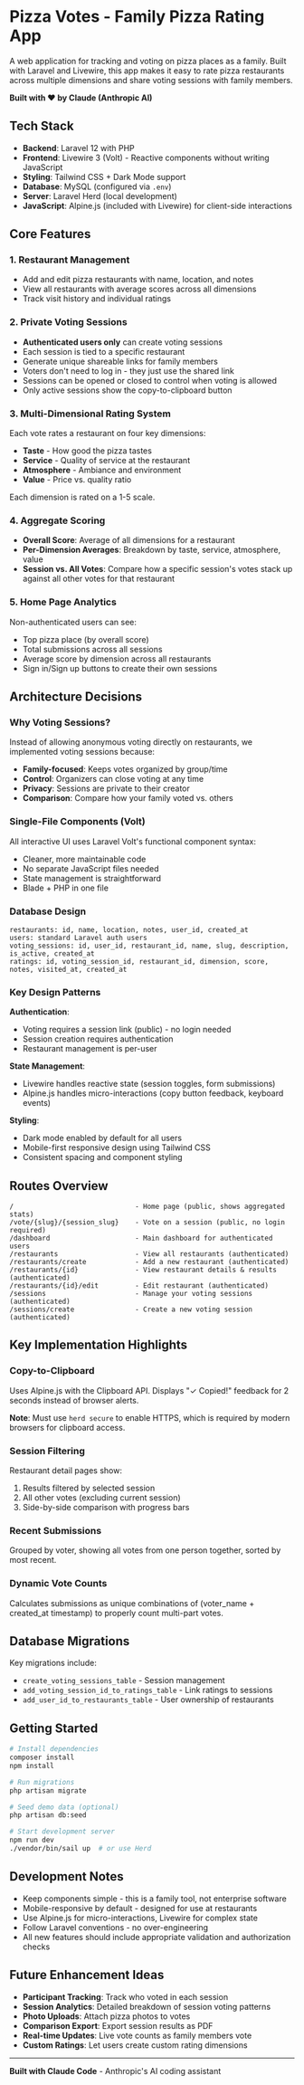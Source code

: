 # Pizza Votes - Family Pizza Rating App

A web application for tracking and voting on pizza places as a family. Built with Laravel and Livewire, this app makes it easy to rate pizza restaurants across multiple dimensions and share voting sessions with family members.

**Built with ❤️ by Claude (Anthropic AI)**

## Tech Stack

- **Backend**: Laravel 12 with PHP
- **Frontend**: Livewire 3 (Volt) - Reactive components without writing JavaScript
- **Styling**: Tailwind CSS + Dark Mode support
- **Database**: MySQL (configured via `.env`)
- **Server**: Laravel Herd (local development)
- **JavaScript**: Alpine.js (included with Livewire) for client-side interactions

## Core Features

### 1. Restaurant Management
- Add and edit pizza restaurants with name, location, and notes
- View all restaurants with average scores across all dimensions
- Track visit history and individual ratings

### 2. Private Voting Sessions
- **Authenticated users only** can create voting sessions
- Each session is tied to a specific restaurant
- Generate unique shareable links for family members
- Voters don't need to log in - they just use the shared link
- Sessions can be opened or closed to control when voting is allowed
- Only active sessions show the copy-to-clipboard button

### 3. Multi-Dimensional Rating System
Each vote rates a restaurant on four key dimensions:
- **Taste** - How good the pizza tastes
- **Service** - Quality of service at the restaurant
- **Atmosphere** - Ambiance and environment
- **Value** - Price vs. quality ratio

Each dimension is rated on a 1-5 scale.

### 4. Aggregate Scoring
- **Overall Score**: Average of all dimensions for a restaurant
- **Per-Dimension Averages**: Breakdown by taste, service, atmosphere, value
- **Session vs. All Votes**: Compare how a specific session's votes stack up against all other votes for that restaurant

### 5. Home Page Analytics
Non-authenticated users can see:
- Top pizza place (by overall score)
- Total submissions across all sessions
- Average score by dimension across all restaurants
- Sign in/Sign up buttons to create their own sessions

## Architecture Decisions

### Why Voting Sessions?
Instead of allowing anonymous voting directly on restaurants, we implemented voting sessions because:
- **Family-focused**: Keeps votes organized by group/time
- **Control**: Organizers can close voting at any time
- **Privacy**: Sessions are private to their creator
- **Comparison**: Compare how your family voted vs. others

### Single-File Components (Volt)
All interactive UI uses Laravel Volt's functional component syntax:
- Cleaner, more maintainable code
- No separate JavaScript files needed
- State management is straightforward
- Blade + PHP in one file

### Database Design
```
restaurants: id, name, location, notes, user_id, created_at
users: standard Laravel auth users
voting_sessions: id, user_id, restaurant_id, name, slug, description, is_active, created_at
ratings: id, voting_session_id, restaurant_id, dimension, score, notes, visited_at, created_at
```

### Key Design Patterns

**Authentication**:
- Voting requires a session link (public) - no login needed
- Session creation requires authentication
- Restaurant management is per-user

**State Management**:
- Livewire handles reactive state (session toggles, form submissions)
- Alpine.js handles micro-interactions (copy button feedback, keyboard events)

**Styling**:
- Dark mode enabled by default for all users
- Mobile-first responsive design using Tailwind CSS
- Consistent spacing and component styling

## Routes Overview

```
/                              - Home page (public, shows aggregated stats)
/vote/{slug}/{session_slug}    - Vote on a session (public, no login required)
/dashboard                     - Main dashboard for authenticated users
/restaurants                   - View all restaurants (authenticated)
/restaurants/create            - Add a new restaurant (authenticated)
/restaurants/{id}              - View restaurant details & results (authenticated)
/restaurants/{id}/edit         - Edit restaurant (authenticated)
/sessions                      - Manage your voting sessions (authenticated)
/sessions/create               - Create a new voting session (authenticated)
```

## Key Implementation Highlights

### Copy-to-Clipboard
Uses Alpine.js with the Clipboard API. Displays "✓ Copied!" feedback for 2 seconds instead of browser alerts.

**Note**: Must use `herd secure` to enable HTTPS, which is required by modern browsers for clipboard access.

### Session Filtering
Restaurant detail pages show:
1. Results filtered by selected session
2. All other votes (excluding current session)
3. Side-by-side comparison with progress bars

### Recent Submissions
Grouped by voter, showing all votes from one person together, sorted by most recent.

### Dynamic Vote Counts
Calculates submissions as unique combinations of (voter_name + created_at timestamp) to properly count multi-part votes.

## Database Migrations

Key migrations include:
- `create_voting_sessions_table` - Session management
- `add_voting_session_id_to_ratings_table` - Link ratings to sessions
- `add_user_id_to_restaurants_table` - User ownership of restaurants

## Getting Started

```bash
# Install dependencies
composer install
npm install

# Run migrations
php artisan migrate

# Seed demo data (optional)
php artisan db:seed

# Start development server
npm run dev
./vendor/bin/sail up  # or use Herd
```

## Development Notes

- Keep components simple - this is a family tool, not enterprise software
- Mobile-responsive by default - designed for use at restaurants
- Use Alpine.js for micro-interactions, Livewire for complex state
- Follow Laravel conventions - no over-engineering
- All new features should include appropriate validation and authorization checks

## Future Enhancement Ideas

- **Participant Tracking**: Track who voted in each session
- **Session Analytics**: Detailed breakdown of session voting patterns
- **Photo Uploads**: Attach pizza photos to votes
- **Comparison Export**: Export session results as PDF
- **Real-time Updates**: Live vote counts as family members vote
- **Custom Ratings**: Let users create custom rating dimensions

---

**Built with Claude Code** - Anthropic's AI coding assistant

